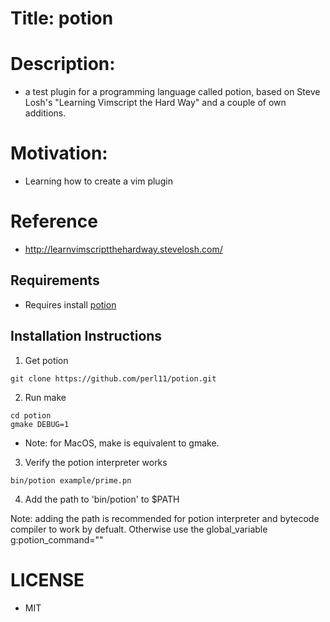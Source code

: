 # Title: potion
# Description:
* a test plugin for a programming language called potion, based on Steve Losh's "Learning Vimscript the Hard Way" and a couple of own additions.

# Motivation:
* Learning how to create a vim plugin

# Reference 
* http://learnvimscriptthehardway.stevelosh.com/

## Requirements
* Requires install [potion](http://perl11.org/potion/)


## Installation Instructions
1. Get potion
```
git clone https://github.com/perl11/potion.git
```
2. Run make
```
cd potion
gmake DEBUG=1
```
* Note: for MacOS, make is equivalent to gmake.

3. Verify the potion interpreter works
```
bin/potion example/prime.pn
```
4. Add the path to 'bin/potion' to $PATH
 
Note: adding the path is recommended for potion interpreter and bytecode compiler to work by defualt. Otherwise use the global\_variable g:potion\_command="<path-to-potion>"

# LICENSE
* MIT

